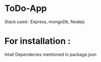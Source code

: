 # ToDo-App
Stack used:: Express, mongoDb, Nodejs

<h1>For installation :</h1>
Intall Dependecies mentioned in package.json
